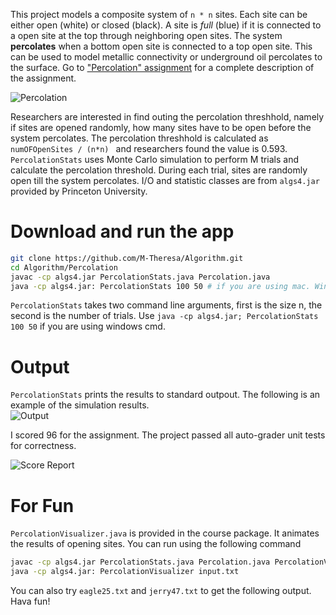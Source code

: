 This project models a composite system of ```n * n``` sites. Each site can be either open (white) or closed (black). A site is _full_ (blue) if it is connected to a open site at the top through neighboring open sites. The system **percolates** when a bottom open site is connected to a top open site. This can be used to model metallic connectivity or underground oil percolates to the surface. Go to ["Percolation" assignment](https://coursera.cs.princeton.edu/algs4/assignments/percolation/specification.php) for a complete description of the assignment.

![Percolation](https://github.com/M-Theresa/Algorithm/blob/aa2dcbd6e4231eb67c8effbc5651c699a5d8c5e6/Percolation/percolation.png)

Researchers are interested in find outing the percolation threshhold, namely if sites are opened randomly, how many sites have to be open before the system percolates. The percolation threshhold is calculated as ```numOFOpenSites / (n*n) ``` and researchers found the value is 0.593. ```PercolationStats``` uses Monte Carlo simulation to perform M trials and calculate the percolation threshold. During each trial, sites are randomly open till the system percolates. I/O and statistic classes are from ```algs4.jar``` provided by Princeton University.   

# Download and run the app
``` bash
git clone https://github.com/M-Theresa/Algorithm.git
cd Algorithm/Percolation
javac -cp algs4.jar PercolationStats.java Percolation.java
java -cp algs4.jar: PercolationStats 100 50 # if you are using mac. Windows: java -cp algs4.jar; PercolationStats 100 50
```
```PercolationStats``` takes two command line arguments, first is the size n, the second is the number of trials. Use ``` java -cp algs4.jar; PercolationStats 100 50 ``` if you are using windows cmd.

# Output 
```PercolationStats``` prints the results to standard outpout. The following is an example of the simulation results.  
![Output](https://github.com/M-Theresa/Algorithm/blob/421869f2a8232e041491dc3faa9e7499b867cc8e/Percolation/Percolation%20Output.png)

I scored 96 for the assignment. The project passed all auto-grader unit tests for correctness. 

![Score Report](https://github.com/M-Theresa/Algorithm/blob/fe62ee739b1d5449576797bc2a20793468fa5653/Percolation/Autograder%20report.png)

# For Fun
```PercolationVisualizer.java``` is provided in the course package. It animates the results of opening sites. You can run using the following command
```bash
javac -cp algs4.jar PercolationStats.java Percolation.java PercolationVisualizer.java
java -cp algs4.jar: PercolationVisualizer input.txt
```
You can also try ```eagle25.txt``` and ```jerry47.txt``` to get the following output. Hava fun!

